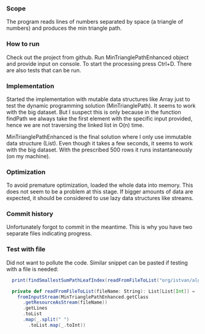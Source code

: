 ### Scope

The program reads lines of numbers separated by space (a triangle of numbers) and produces the min triangle path.

### How to run

Check out the project from github.
Run MinTrianglePathEnhanced object and provide input on console.
To start the processing press Ctrl+D.
There are also tests that can be run.

### Implementation

Started the implementation with mutable data structures like Array
just to test the dynamic programming solution (MinTrianglePath).
It seems to work with the big dataset. But I suspect this is only because
in the function findPath we always take the first element with the specific input provided,
hence we are not traversing the linked list in O(n) time.

MinTrianglePathEnhanced is the final solution where I only use immutable data
structure (List). Even though it takes a few seconds, it seems to work with the
big dataset. With the prescribed 500 rows it runs instantaneously (on my machine).

### Optimization

To avoid premature optimization, loaded the whole data into memory. This does not
seem to be a problem at this stage. If bigger amounts of data are expected, it should be considered
to use lazy data structures like streams.

### Commit history

Unfortunately forgot to commit in the meantime. This is why you have two separate files
indicating progress.

### Test with file

Did not want to pollute the code.
Similar snippet can be pasted if testing with a file is needed:
```scala
  print(findSmallestSumPathLeafIndex(readFromFileToList("org/istvan/algo/be_data_small.txt")))

  private def readFromFileToList(fileName: String): List[List[Int]] =
    fromInputStream(MinTrianglePathEnhanced.getClass
      .getResourceAsStream(fileName))
      .getLines
      .toList
      .map(_.split(" ")
        .toList.map(_.toInt))
```
